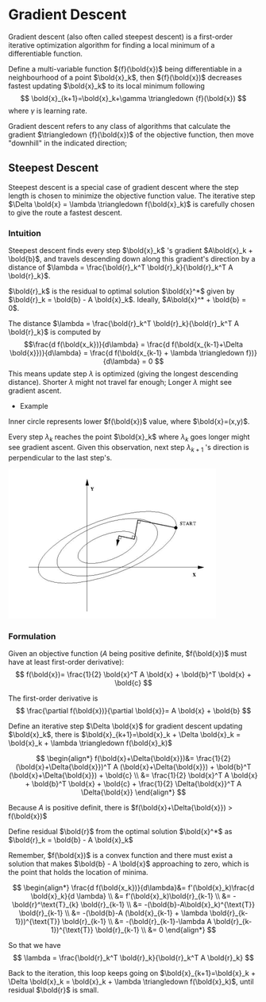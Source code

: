# Gradient Descent

Gradient descent (also often called steepest descent) is a first-order iterative optimization algorithm for finding a local minimum of a differentiable function. 

Define a multi-variable function ${f}(\bold{x})$ being differentiable in a neighbourhood of a point $\bold{x}_k$, then ${f}(\bold{x})$ decreases fastest updating $\bold{x}_k$ to its local minimum following
$$
\bold{x}_{k+1}=\bold{x}_k+\gamma \triangledown {f}(\bold{x})
$$
where $\gamma$ is learning rate.

Gradient descent refers to any class of algorithms that calculate the gradient $\triangledown {f}(\bold{x})$ of the objective function, then move "downhill" in the indicated direction;

## Steepest Descent

Steepest descent is a special case of gradient descent where the step length is chosen to minimize the objective function value. The iterative step $\Delta \bold{x} = \lambda \triangledown f(\bold{x}_k)$ is carefully chosen to give the route a fastest descent.

### Intuition

Steepest descent finds every step $\bold{x}_k$ 's gradient $A\bold{x}_k + \bold{b}$, and travels descending down along this gradient's direction by a distance of $\lambda = \frac{\bold{r}_k^T \bold{r}_k}{\bold{r}_k^T A \bold{r}_k}$.

$\bold{r}_k$ is the residual to optimal solution $\bold{x}^*$ given by $\bold{r}_k = \bold{b} - A \bold{x}_k$. Ideally, $A\bold{x}^* + \bold{b} = 0$.

The distance $\lambda = \frac{\bold{r}_k^T \bold{r}_k}{\bold{r}_k^T A \bold{r}_k}$ is computed by 
$$\frac{d f(\bold{x_k})}{d\lambda} = 
\frac{d f(\bold{x_{k-1}+\Delta \bold{x}})}{d\lambda} =
\frac{d f(\bold{x_{k-1} + \lambda \triangledown f})}{d\lambda} =
0
$$ 
This means update step $\lambda$ is optimized (giving the longest descending distance). Shorter $\lambda$ might not travel far enough; Longer $\lambda$ might see gradient ascent.

* Example

Inner circle represents lower $f(\bold{x})$ value, where $\bold{x}=(x,y)$.

Every step $\lambda_k$ reaches the point $\bold{x}_k$ where $\lambda_k$ goes longer might see gradient ascent. Given this observation, next step $\lambda_{k+1}$ 's direction is perpendicular to the last step's.

![gradient_descent](imgs/gradient_descent.png "gradient_descent")

### Formulation

Given an objective function ($A$ being positive definite, $f(\bold{x})$ must have at least first-order derivative):
$$
f(\bold{x})=
\frac{1}{2} \bold{x}^T A \bold{x} + \bold{b}^T \bold{x} + \bold{c}
$$

The first-order derivative is
$$
\frac{\partial f(\bold{x})}{\partial \bold{x}}=
A \bold{x} + \bold{b}
$$

Define an iterative step $\Delta \bold{x}$ for gradient descent updating $\bold{x}_k$, there is $\bold{x}_{k+1}=\bold{x}_k + \Delta \bold{x}_k = \bold{x}_k + \lambda \triangledown f(\bold{x}_k)$

$$
\begin{align*}
f(\bold{x}+\Delta{\bold{x}})&=
\frac{1}{2} (\bold{x}+\Delta{\bold{x}})^T A (\bold{x}+\Delta{\bold{x}}) + \bold{b}^T (\bold{x}+\Delta{\bold{x}}) + \bold{c}
\\ &=
\frac{1}{2} \bold{x}^T A \bold{x} + \bold{b}^T \bold{x} + \bold{c} + \frac{1}{2} \Delta{\bold{x}}^T A \Delta{\bold{x}}
\end{align*}
$$

Because $A$ is positive definit, there is $f(\bold{x}+\Delta{\bold{x}}) > f(\bold{x})$

Define residual $\bold{r}$ from the optimal solution $\bold{x}^*$ as $\bold{r}_k = \bold{b} - A \bold{x}_k$ 

Remember, $f(\bold{x})$ is a convex function and there must exist a solution that makes $\bold{b} - A \bold{x}$ approaching to zero, which is the point that holds the location of minima.

$$
\begin{align*}
\frac{d f(\bold{x_k})}{d\lambda}&=
f'(\bold{x}_k)\frac{d \bold{x}_k}{d \lambda}
\\ &=
f'(\bold{x}_k)\bold{r}_{k-1}
\\ &=
-\bold{r}^\text{T}_{k} \bold{r}_{k-1}
\\ &=
-(\bold{b}-A\bold{x}_k)^{\text{T}} \bold{r}_{k-1}
\\ &=
-(\bold{b}-A (\bold{x}_{k-1} + \lambda \bold{r}_{k-1}))^{\text{T}} \bold{r}_{k-1}
\\ &=
-(\bold{r}_{k-1}-\lambda A \bold{r}_{k-1})^{\text{T}} \bold{r}_{k-1}
\\ &=
0
\end{align*}
$$

So that we have
$$
\lambda = \frac{\bold{r}_k^T \bold{r}_k}{\bold{r}_k^T A \bold{r}_k}
$$

Back to the iteration, this loop keeps going on $\bold{x}_{k+1}=\bold{x}_k + \Delta \bold{x}_k = \bold{x}_k + \lambda \triangledown f(\bold{x}_k)$, until residual $\bold{r}$ is small.